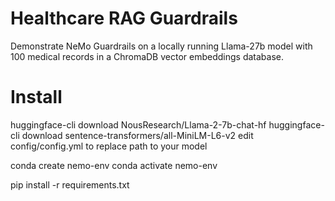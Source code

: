 # Healthcare RAG Guardrails

Demonstrate NeMo Guardrails on a locally running Llama-27b model with 100 medical records in a ChromaDB vector embeddings database.

# Install
huggingface-cli download NousResearch/Llama-2-7b-chat-hf
huggingface-cli download sentence-transformers/all-MiniLM-L6-v2
edit config/config.yml to replace path to your model

conda create nemo-env
conda activate nemo-env

pip install -r requirements.txt






